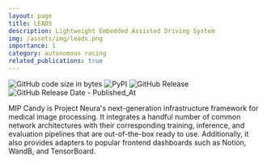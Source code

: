 ```yaml
---
layout: page
title: LEADS
description: Lightweight Embedded Assisted Driving System
img: /assets/img/leads.png
importance: 1
category: autonomous racing
related_publications: true
---
```


![GitHub code size in bytes](https://img.shields.io/github/languages/code-size/ProjectNeura/MIPCandy)
![PyPI](https://img.shields.io/pypi/v/mipcandy)
![GitHub Release](https://img.shields.io/github/v/release/ProjectNeura/MIPCandy)
![GitHub Release Date - Published_At](https://img.shields.io/github/release-date/ProjectNeura/MIPCandy)

MIP Candy is Project Neura's next-generation infrastructure framework for medical image processing. It integrates a
handful number of common network architectures with their corresponding training, inference, and evaluation pipelines
that are out-of-the-box ready to use. Additionally, it also provides adapters to popular frontend dashboards such as
Notion, WandB, and TensorBoard.
